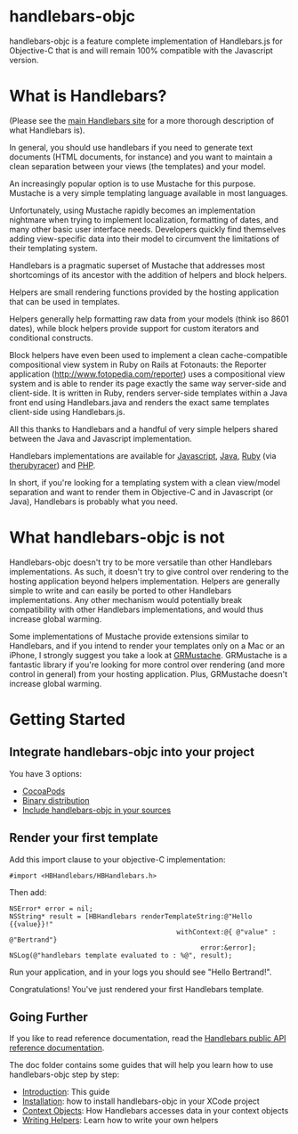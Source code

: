 handlebars-objc
===============

handlebars-objc is a feature complete implementation of Handlebars.js for Objective-C that is and will remain 100% compatible with the Javascript version. 


What is Handlebars?
===============================

(Please see the [main Handlebars site](http://handlebarsjs.com/) for a more thorough description of what Handlebars is).

In general, you should use handlebars if you need to generate text documents (HTML documents, for instance) and you want to maintain a clean separation between your views (the templates) and your model.

An increasingly popular option is to use Mustache for this purpose. Mustache is a very simple templating language available in most languages. 

Unfortunately, using Mustache rapidly becomes an implementation nightmare when trying to implement localization, formatting of dates, and many other basic user interface needs. 
Developers quickly find themselves adding view-specific data into their model to circumvent the limitations of their templating system. 

Handlebars is a pragmatic superset of Mustache that addresses most shortcomings of its ancestor with the addition of helpers and block helpers.

Helpers are small rendering functions provided by the hosting application that can be used in templates. 

Helpers generally help formatting raw data from your models (think iso 8601 dates), while block helpers provide support for custom iterators and conditional constructs. 

Block helpers have even been used to implement a clean cache-compatible compositional view system in Ruby on Rails at Fotonauts: the Reporter application (http://www.fotopedia.com/reporter) uses a compositional view system and is able to render its page exactly the same way server-side and client-side. It is written in Ruby, renders server-side templates within a Java front end using Handlebars.java and renders the exact same templates client-side using Handlebars.js.

All this thanks to Handlebars and a handful of very simple helpers shared between the Java and Javascript implementation. 

Handlebars implementations are available for [Javascript](http://handlebarsjs.com/), [Java](https://github.com/jknack/handlebars.java), [Ruby](https://github.com/cowboyd/handlebars.rb) (via [therubyracer](https://github.com/cowboyd/therubyracer)) and [PHP](https://github.com/XaminProject/handlebars.php). 

In short, if you're looking for a templating system with a clean view/model separation and want to render them in Objective-C and in Javascript (or Java), Handlebars is probably what you need. 

What handlebars-objc is not 
===========================

Handlebars-objc doesn't try to be more versatile than other Handlebars implementations. As such, it doesn't try to give control over rendering to the hosting application beyond helpers implementation. Helpers are generally simple to write and can easily be ported to other Handlebars implementations. Any other mechanism would potentially break compatibility with other Handlebars implementations, and would thus increase global warming. 

Some implementations of Mustache provide extensions similar to Handlebars, and if you intend to render your templates only on a Mac or an iPhone, I strongly suggest you take a look at [GRMustache](https://github.com/groue/GRMustache). GRMustache is a fantastic library if you're looking for more control over rendering (and more control in general) from your hosting application. Plus, GRMustache doesn't increase global warming. 


Getting Started
===============

Integrate handlebars-objc into your project
-------------------------------------------

You have 3 options: 
 - [CocoaPods](https://github.com/fotonauts/handlebars-objc/blob/master/doc/Installation.md#cocoapods)
 - [Binary distribution](https://github.com/fotonauts/handlebars-objc/blob/master/doc/Installation.md#binary-distribution)
 - [Include handlebars-objc in your sources](https://github.com/fotonauts/handlebars-objc/blob/master/doc/Installation.md#include-handlebars-obj-as-a-subproject-in-xcode)

Render your first template 
--------------------------
Add this import clause to your objective-C implementation:

```objc
#import <HBHandlebars/HBHandlebars.h>
```

Then add:

```objc
NSError* error = nil;
NSString* result = [HBHandlebars renderTemplateString:@"Hello {{value}}!" 
                                          withContext:@{ @"value" : @"Bertrand"} 
                                                error:&error]; 
NSLog(@"handlebars template evaluated to : %@", result); 
```

Run your application, and in your logs you should see "Hello Bertrand!". 

Congratulations! You've just rendered your first Handlebars template. 

Going Further
-------------
If you like to read reference documentation, read the [Handlebars public API reference documentation](http://fotonauts.github.io/handlebars-objc/api_doc/).

The doc folder contains some guides that will help you learn how to use handlebars-objc step by step:
 - [Introduction](https://github.com/fotonauts/handlebars-objc/blob/master/README.md): This guide
 - [Installation](https://github.com/fotonauts/handlebars-objc/blob/master/doc/Installation.md): how to install handlebars-objc in your XCode project
 - [Context Objects](https://github.com/fotonauts/handlebars-objc/blob/master/doc/ContextObjects.md): How Handlebars accesses data in your context objects
 - [Writing Helpers](https://github.com/fotonauts/handlebars-objc/blob/master/doc/WritingHelpers.md): Learn how to write your own helpers

